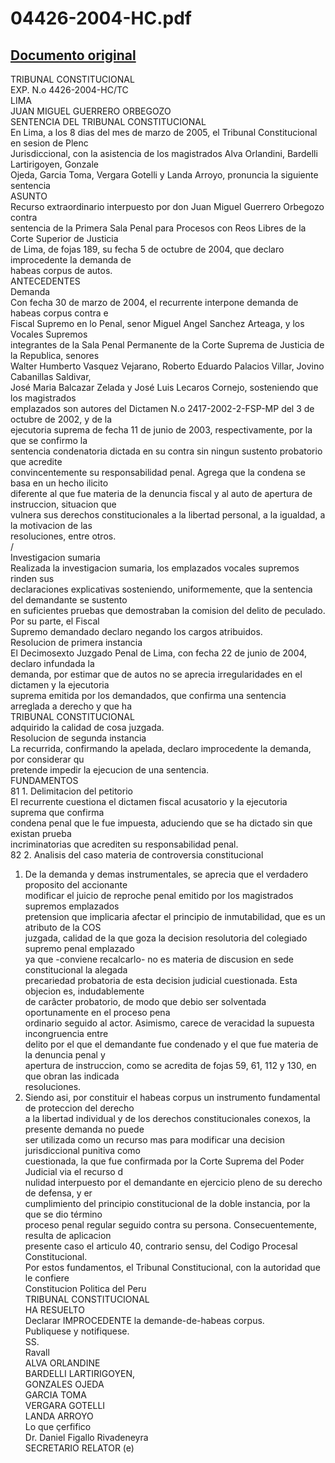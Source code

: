 
04426-2004-HC.pdf
=================
  
[Documento original](https://tc.gob.pe/jurisprudencia/2006/04426-2004-HC.pdf)  
---  
TRIBUNAL CONSTITUCIONAL  
EXP. N.o 4426-2004-HC/TC  
LIMA  
JUAN MIGUEL GUERRERO ORBEGOZO  
SENTENCIA DEL TRIBUNAL CONSTITUCIONAL  
En Lima, a los 8 dias del mes de marzo de 2005, el Tribunal Constitucional en sesion de Plenc  
Jurisdiccional, con la asistencia de los magistrados Alva Orlandini, Bardelli Lartirigoyen, Gonzale  
Ojeda, Garcia Toma, Vergara Gotelli y Landa Arroyo, pronuncia la siguiente sentencia  
ASUNTO  
Recurso extraordinario interpuesto por don Juan Miguel Guerrero Orbegozo contra  
sentencia de la Primera Sala Penal para Procesos con Reos Libres de la Corte Superior de Justicia  
de Lima, de fojas 189, su fecha 5 de octubre de 2004, que declaro improcedente la demanda de  
habeas corpus de autos.  
ANTECEDENTES  
Demanda  
Con fecha 30 de marzo de 2004, el recurrente interpone demanda de habeas corpus contra e  
Fiscal Supremo en lo Penal, senor Miguel Angel Sanchez Arteaga, y los Vocales Supremos  
integrantes de la Sala Penal Permanente de la Corte Suprema de Justicia de la Republica, senores  
Walter Humberto Vasquez Vejarano, Roberto Eduardo Palacios Villar, Jovino Cabanillas Saldivar,  
José Maria Balcazar Zelada y José Luis Lecaros Cornejo, sosteniendo que los magistrados  
emplazados son autores del Dictamen N.o 2417-2002-2-FSP-MP del 3 de octubre de 2002, y de la  
ejecutoria suprema de fecha 11 de junio de 2003, respectivamente, por la que se confirmo la  
sentencia condenatoria dictada en su contra sin ningun sustento probatorio que acredite  
convincentemente su responsabilidad penal. Agrega que la condena se basa en un hecho ilicito  
diferente al que fue materia de la denuncia fiscal y al auto de apertura de instruccion, situacion que  
vulnera sus derechos constitucionales a la libertad personal, a la igualdad, a la motivacion de las  
resoluciones, entre otros.  
/  
Investigacion sumaria  
Realizada la investigacion sumaria, los emplazados vocales supremos rinden sus  
declaraciones explicativas sosteniendo, uniformemente, que la sentencia del demandante se sustento  
en suficientes pruebas que demostraban la comision del delito de peculado. Por su parte, el Fiscal  
Supremo demandado declaro negando los cargos atribuidos.  
Resolucion de primera instancia  
El Decimosexto Juzgado Penal de Lima, con fecha 22 de junio de 2004, declaro infundada la  
demanda, por estimar que de autos no se aprecia irregularidades en el dictamen y la ejecutoria  
suprema emitida por los demandados, que confirma una sentencia arreglada a derecho y que ha  
TRIBUNAL CONSTITUCIONAL  
adquirido la calidad de cosa juzgada.  
Resolucion de segunda instancia  
La recurrida, confirmando la apelada, declaro improcedente la demanda, por considerar qu  
pretende impedir la ejecucion de una sentencia.  
FUNDAMENTOS  
81 1. Delimitacion del petitorio  
El recurrente cuestiona el dictamen fiscal acusatorio y la ejecutoria suprema que confirma  
condena penal que le fue impuesta, aduciendo que se ha dictado sin que existan prueba  
incriminatorias que acrediten su responsabilidad penal.  
82 2. Analisis del caso materia de controversia constitucional  
1. De la demanda y demas instrumentales, se aprecia que el verdadero proposito del accionante  
modificar el juicio de reproche penal emitido por los magistrados supremos emplazados  
pretension que implicaria afectar el principio de inmutabilidad, que es un atributo de la COS  
juzgada, calidad de la que goza la decision resolutoria del colegiado supremo penal emplazado  
ya que -conviene recalcarlo- no es materia de discusion en sede constitucional la alegada  
precariedad probatoria de esta decision judicial cuestionada. Esta objecion es, indudablemente  
de carâcter probatorio, de modo que debio ser solventada oportunamente en el proceso pena  
ordinario seguido al actor. Asimismo, carece de veracidad la supuesta incongruencia entre  
delito por el que el demandante fue condenado y el que fue materia de la denuncia penal y  
apertura de instruccion, como se acredita de fojas 59, 61, 112 y 130, en que obran las indicada  
resoluciones.  
2. Siendo asi, por constituir el habeas corpus un instrumento fundamental de proteccion del derecho  
a la libertad individual y de los derechos constitucionales conexos, la presente demanda no puede  
ser utilizada como un recurso mas para modificar una decision jurisdiccional punitiva como  
cuestionada, la que fue confirmada por la Corte Suprema del Poder Judicial via el recurso d  
nulidad interpuesto por el demandante en ejercicio pleno de su derecho de defensa, y er  
cumplimiento del principio constitucional de la doble instancia, por la que se dio término  
proceso penal regular seguido contra su persona. Consecuentemente, resulta de aplicacion  
presente caso el articulo 40, contrario sensu, del Codigo Procesal Constitucional.  
Por estos fundamentos, el Tribunal Constitucional, con la autoridad que le confiere  
Constitucion Politica del Peru  
TRIBUNAL CONSTITUCIONAL  
HA RESUELTO  
Declarar IMPROCEDENTE la demande-de-habeas corpus.  
Publiquese y notifiquese.  
SS.  
Ravall  
ALVA ORLANDINE  
BARDELLI LARTIRIGOYEN,  
GONZALES OJEDA  
GARCIA TOMA  
VERGARA GOTELLI  
LANDA ARROYO  
Lo que çerfifico  
Dr. Daniel Figallo Rivadeneyra  
SECRETARIO RELATOR (e)